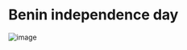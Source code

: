 # Benin independence day
![image](https://github.com/faridev18/independence-day/assets/90957442/41e3c306-a0f3-4d76-9d68-e5c3897809f8)

